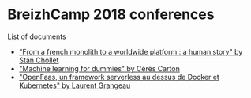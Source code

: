 # BreizhCamp 2018 conferences

List of documents

- ["From a french monolith to a worldwide platform : a human story" by Stan Chollet](./dailymotion_monolith_to_kubernetes.md)
- ["Machine learning for dummies" by Cérès Carton](./machine_learning.md)
- ["OpenFaas, un framework serverless au dessus de Docker et Kubernetes" by Laurent Grangeau](./openfaas_framework_serverless.md)